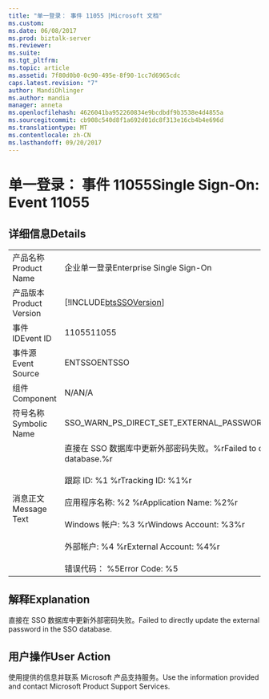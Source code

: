 ```yaml
---
title: "单一登录： 事件 11055 |Microsoft 文档"
ms.custom: 
ms.date: 06/08/2017
ms.prod: biztalk-server
ms.reviewer: 
ms.suite: 
ms.tgt_pltfrm: 
ms.topic: article
ms.assetid: 7f80d0b0-0c90-495e-8f90-1cc7d6965cdc
caps.latest.revision: "7"
author: MandiOhlinger
ms.author: mandia
manager: anneta
ms.openlocfilehash: 4626041ba952260834e9bcdbdf9b3538e4d4855a
ms.sourcegitcommit: cb908c540d8f1a692d01dc8f313e16cb4b4e696d
ms.translationtype: MT
ms.contentlocale: zh-CN
ms.lasthandoff: 09/20/2017
---
```

# <a name="single-sign-on-event-11055"></a><span data-ttu-id="a37c7-102">单一登录： 事件 11055</span><span class="sxs-lookup"><span data-stu-id="a37c7-102">Single Sign-On: Event 11055</span></span>
## <a name="details"></a><span data-ttu-id="a37c7-103">详细信息</span><span class="sxs-lookup"><span data-stu-id="a37c7-103">Details</span></span>  
  
|||  
|-|-|  
|<span data-ttu-id="a37c7-104">产品名称</span><span class="sxs-lookup"><span data-stu-id="a37c7-104">Product Name</span></span>|<span data-ttu-id="a37c7-105">企业单一登录</span><span class="sxs-lookup"><span data-stu-id="a37c7-105">Enterprise Single Sign-On</span></span>|  
|<span data-ttu-id="a37c7-106">产品版本</span><span class="sxs-lookup"><span data-stu-id="a37c7-106">Product Version</span></span>|[!INCLUDE[btsSSOVersion](../includes/btsssoversion-md.md)]|  
|<span data-ttu-id="a37c7-107">事件 ID</span><span class="sxs-lookup"><span data-stu-id="a37c7-107">Event ID</span></span>|<span data-ttu-id="a37c7-108">11055</span><span class="sxs-lookup"><span data-stu-id="a37c7-108">11055</span></span>|  
|<span data-ttu-id="a37c7-109">事件源</span><span class="sxs-lookup"><span data-stu-id="a37c7-109">Event Source</span></span>|<span data-ttu-id="a37c7-110">ENTSSO</span><span class="sxs-lookup"><span data-stu-id="a37c7-110">ENTSSO</span></span>|  
|<span data-ttu-id="a37c7-111">组件</span><span class="sxs-lookup"><span data-stu-id="a37c7-111">Component</span></span>|<span data-ttu-id="a37c7-112">N/A</span><span class="sxs-lookup"><span data-stu-id="a37c7-112">N/A</span></span>|  
|<span data-ttu-id="a37c7-113">符号名称</span><span class="sxs-lookup"><span data-stu-id="a37c7-113">Symbolic Name</span></span>|<span data-ttu-id="a37c7-114">SSO_WARN_PS_DIRECT_SET_EXTERNAL_PASSWORD</span><span class="sxs-lookup"><span data-stu-id="a37c7-114">SSO_WARN_PS_DIRECT_SET_EXTERNAL_PASSWORD</span></span>|  
|<span data-ttu-id="a37c7-115">消息正文</span><span class="sxs-lookup"><span data-stu-id="a37c7-115">Message Text</span></span>|<span data-ttu-id="a37c7-116">直接在 SSO 数据库中更新外部密码失败。%r</span><span class="sxs-lookup"><span data-stu-id="a37c7-116">Failed to directly update the external password in the SSO database.%r</span></span><br /><br /> <span data-ttu-id="a37c7-117">跟踪 ID: %1 %r</span><span class="sxs-lookup"><span data-stu-id="a37c7-117">Tracking ID: %1%r</span></span><br /><br /> <span data-ttu-id="a37c7-118">应用程序名称: %2 %r</span><span class="sxs-lookup"><span data-stu-id="a37c7-118">Application Name: %2%r</span></span><br /><br /> <span data-ttu-id="a37c7-119">Windows 帐户: %3 %r</span><span class="sxs-lookup"><span data-stu-id="a37c7-119">Windows Account: %3%r</span></span><br /><br /> <span data-ttu-id="a37c7-120">外部帐户: %4 %r</span><span class="sxs-lookup"><span data-stu-id="a37c7-120">External Account: %4%r</span></span><br /><br /> <span data-ttu-id="a37c7-121">错误代码： %5</span><span class="sxs-lookup"><span data-stu-id="a37c7-121">Error Code: %5</span></span>|  
  
## <a name="explanation"></a><span data-ttu-id="a37c7-122">解释</span><span class="sxs-lookup"><span data-stu-id="a37c7-122">Explanation</span></span>  
 <span data-ttu-id="a37c7-123">直接在 SSO 数据库中更新外部密码失败。</span><span class="sxs-lookup"><span data-stu-id="a37c7-123">Failed to directly update the external password in the SSO database.</span></span>  
  
## <a name="user-action"></a><span data-ttu-id="a37c7-124">用户操作</span><span class="sxs-lookup"><span data-stu-id="a37c7-124">User Action</span></span>  
 <span data-ttu-id="a37c7-125">使用提供的信息并联系 Microsoft 产品支持服务。</span><span class="sxs-lookup"><span data-stu-id="a37c7-125">Use the information provided and contact Microsoft Product Support Services.</span></span>